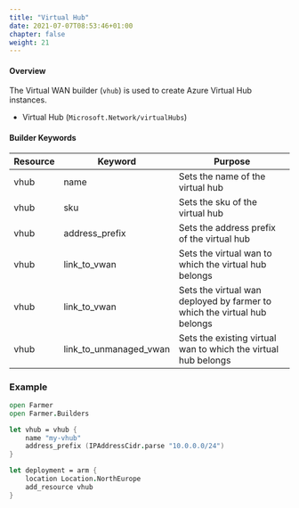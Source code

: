 ```yaml
---
title: "Virtual Hub"
date: 2021-07-07T08:53:46+01:00
chapter: false
weight: 21
---
```


#### Overview
The Virtual WAN builder (`vhub`) is used to create Azure Virtual Hub instances.

- Virtual Hub (`Microsoft.Network/virtualHubs`)

#### Builder Keywords

| Resource       | Keyword              | Purpose                                                                |
| -------------- | -------------------- | -----------------------------------------------------------------------|
| vhub           | name | Sets the name of the virtual hub |
| vhub           | sku | Sets the sku of the virtual hub |
| vhub           | address_prefix | Sets the address prefix of the virtual hub |
| vhub           | link_to_vwan | Sets the virtual wan to which the virtual hub belongs |
| vhub           | link_to_vwan | Sets the virtual wan deployed by farmer to which the virtual hub belongs |
| vhub           | link_to_unmanaged_vwan | Sets the existing virtual wan to which the virtual hub belongs |

### Example

```fsharp
open Farmer
open Farmer.Builders

let vhub = vhub {
    name "my-vhub"
    address_prefix (IPAddressCidr.parse "10.0.0.0/24")
}

let deployment = arm {
    location Location.NorthEurope
    add_resource vhub
}
```